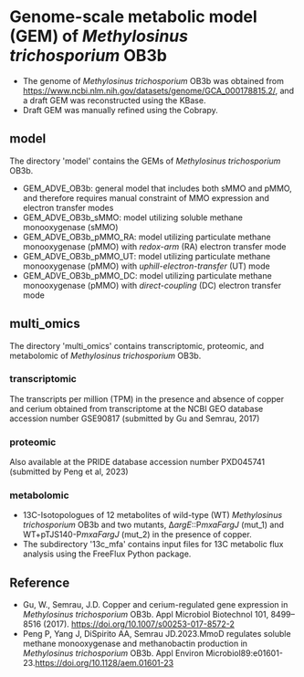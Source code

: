 # Genome-scale metabolic model (GEM) of *Methylosinus trichosporium* OB3b
- The genome of *Methylosinus trichosporium* OB3b was obtained from https://www.ncbi.nlm.nih.gov/datasets/genome/GCA_000178815.2/, and a draft GEM was reconstructed using the KBase.
- Draft GEM was manually refined using the Cobrapy.

## model
The directory 'model' contains the GEMs of *Methylosinus trichosporium* OB3b.
- GEM_ADVE_OB3b: general model that includes both sMMO and pMMO, and therefore requires manual constraint of MMO expression and electron transfer modes
- GEM_ADVE_OB3b_sMMO: model utilizing soluble methane monooxygenase (sMMO)
- GEM_ADVE_OB3b_pMMO_RA: model utilizing particulate methane monooxygenase (pMMO) with *redox-arm* (RA) electron transfer mode
- GEM_ADVE_OB3b_pMMO_UT: model utilizing particulate methane monooxygenase (pMMO) with *uphill-electron-transfer* (UT) mode
- GEM_ADVE_OB3b_pMMO_DC: model utilizing particulate methane monooxygenase (pMMO) with *direct-coupling* (DC) electron transfer mode

## multi_omics
The directory 'multi_omics' contains transcriptomic, proteomic, and metabolomic of *Methylosinus trichosporium* OB3b.
### transcriptomic
The transcripts per million (TPM) in the presence and absence of copper and cerium obtained from transcriptome at the NCBI GEO database accession number GSE90817 (submitted by Gu and Semrau, 2017)
### proteomic
Also available at the PRIDE database accession number PXD045741 (submitted by Peng et al, 2023)
### metabolomic
- 13C-Isotopologues of 12 metabolites of wild-type (WT) *Methylosinus trichosporium* OB3b and two mutants, Δ*argE*::P*mxaFargJ* (mut_1) and WT+pTJS140-P*mxaFargJ* (mut_2) in the presence of copper.
- The subdirectory '13c_mfa' contains input files for 13C metabolic flux analysis using the FreeFlux Python package.

## Reference
- Gu, W., Semrau, J.D. Copper and cerium-regulated gene expression in *Methylosinus trichosporium* OB3b. Appl Microbiol Biotechnol 101, 8499–8516 (2017). https://doi.org/10.1007/s00253-017-8572-2
- Peng P, Yang J, DiSpirito AA, Semrau JD.2023.MmoD regulates soluble methane monooxygenase and methanobactin production in *Methylosinus trichosporium* OB3b. Appl Environ Microbiol89:e01601-23.https://doi.org/10.1128/aem.01601-23

